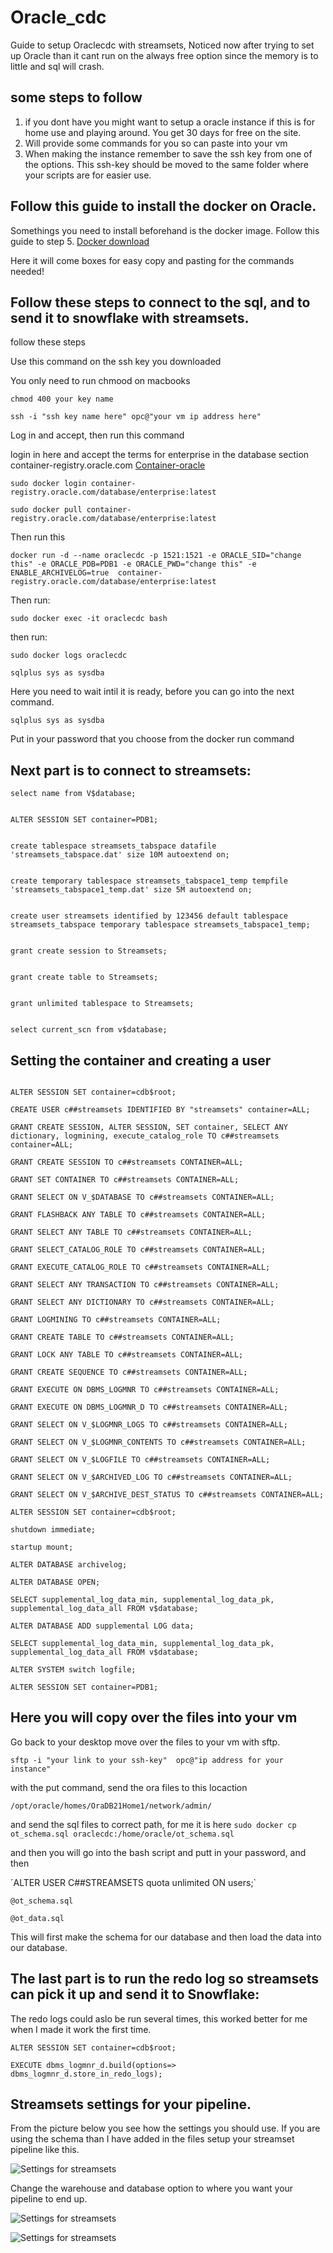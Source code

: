 # Oracle_cdc
Guide to setup Oraclecdc with streamsets,
Noticed now after trying to set up Oracle than it cant run on the always free option since the memory is to little and sql will crash. 

## some steps to follow
1. if you dont have you might want to setup a oracle instance if this is for home use and playing around. You get 30 days for free on the site. 
2. Will provide some commands for you so can paste into your vm
3. When making the instance remember to save the ssh key from one of the options. This ssh-key should be moved to the same folder where your scripts are for easier use.

## Follow this guide to install the docker on Oracle. 

Somethings you need to install beforehand is the docker image. Follow this guide to step 5. 
[Docker download](https://geekscircuit.com/how-to-install-docker-on-oracle-linux-8-7/)

Here it will come boxes for easy copy and pasting for the commands needed!

## Follow these steps to connect to the sql, and to send it to snowflake with streamsets.
follow these steps 

Use this command on the ssh key you downloaded

You only need to run chmood on macbooks 

`chmod 400 your key name`

`ssh -i "ssh key name here" opc@"your vm ip address here"`

Log in and accept, then run this command

login in here and accept the terms for enterprise in the database section container-registry.oracle.com
[Container-oracle](https://container-registry.oracle.com)

`sudo docker login container-registry.oracle.com/database/enterprise:latest`

`sudo docker pull container-registry.oracle.com/database/enterprise:latest`

Then run this

`docker run -d --name oraclecdc -p 1521:1521 -e ORACLE_SID="change this" -e ORACLE_PDB=PDB1 -e ORACLE_PWD="change this" -e ENABLE_ARCHIVELOG=true  container-registry.oracle.com/database/enterprise:latest`

Then run: 

`sudo docker exec -it oraclecdc bash`

then run:

`sudo docker logs oraclecdc`

`sqlplus sys as sysdba`

Here you need to wait intil it is ready, before you can go into the next command. 

`sqlplus sys as sysdba`

Put in your password that you choose from the docker run command

## Next part is to connect to streamsets:

```
select name from V$database;


ALTER SESSION SET container=PDB1;


create tablespace streamsets_tabspace datafile 'streamsets_tabspace.dat' size 10M autoextend on;


create temporary tablespace streamsets_tabspace1_temp tempfile 'streamsets_tabspace1_temp.dat' size 5M autoextend on;


create user streamsets identified by 123456 default tablespace streamsets_tabspace temporary tablespace streamsets_tabspace1_temp;


grant create session to Streamsets;


grant create table to Streamsets;


grant unlimited tablespace to Streamsets;


select current_scn from v$database;
```


## Setting the container and creating a user

```

ALTER SESSION SET container=cdb$root;

CREATE USER c##streamsets IDENTIFIED BY "streamsets" container=ALL;

GRANT CREATE SESSION, ALTER SESSION, SET container, SELECT ANY dictionary, logmining, execute_catalog_role TO c##streamsets container=ALL;

GRANT CREATE SESSION TO c##streamsets CONTAINER=ALL;

GRANT SET CONTAINER TO c##streamsets CONTAINER=ALL;

GRANT SELECT ON V_$DATABASE TO c##streamsets CONTAINER=ALL;

GRANT FLASHBACK ANY TABLE TO c##streamsets CONTAINER=ALL;

GRANT SELECT ANY TABLE TO c##streamsets CONTAINER=ALL;

GRANT SELECT_CATALOG_ROLE TO c##streamsets CONTAINER=ALL;

GRANT EXECUTE_CATALOG_ROLE TO c##streamsets CONTAINER=ALL;

GRANT SELECT ANY TRANSACTION TO c##streamsets CONTAINER=ALL;

GRANT SELECT ANY DICTIONARY TO c##streamsets CONTAINER=ALL;

GRANT LOGMINING TO c##streamsets CONTAINER=ALL;

GRANT CREATE TABLE TO c##streamsets CONTAINER=ALL;

GRANT LOCK ANY TABLE TO c##streamsets CONTAINER=ALL;

GRANT CREATE SEQUENCE TO c##streamsets CONTAINER=ALL;

GRANT EXECUTE ON DBMS_LOGMNR TO c##streamsets CONTAINER=ALL;

GRANT EXECUTE ON DBMS_LOGMNR_D TO c##streamsets CONTAINER=ALL;

GRANT SELECT ON V_$LOGMNR_LOGS TO c##streamsets CONTAINER=ALL;

GRANT SELECT ON V_$LOGMNR_CONTENTS TO c##streamsets CONTAINER=ALL;

GRANT SELECT ON V_$LOGFILE TO c##streamsets CONTAINER=ALL;

GRANT SELECT ON V_$ARCHIVED_LOG TO c##streamsets CONTAINER=ALL;

GRANT SELECT ON V_$ARCHIVE_DEST_STATUS TO c##streamsets CONTAINER=ALL;

ALTER SESSION SET container=cdb$root;

shutdown immediate;

startup mount;

ALTER DATABASE archivelog;

ALTER DATABASE OPEN;

SELECT supplemental_log_data_min, supplemental_log_data_pk, supplemental_log_data_all FROM v$database;

ALTER DATABASE ADD supplemental LOG data;

SELECT supplemental_log_data_min, supplemental_log_data_pk, supplemental_log_data_all FROM v$database;

ALTER SYSTEM switch logfile;

ALTER SESSION SET container=PDB1;
```


## Here you will copy over the files into your vm 


Go back to your desktop move over the files to your vm with sftp.

`sftp -i "your link to your ssh-key"  opc@"ip address for your instance"`

with the put command, send the ora files to this locaction 

`/opt/oracle/homes/OraDB21Home1/network/admin/`

and send the sql files to correct path, for me it is here 
`sudo docker cp ot_schema.sql oraclecdc:/home/oracle/ot_schema.sql`

and then you will go into the bash script and putt in your password, and then 

´ALTER USER C##STREAMSETS quota unlimited ON users;`

`@ot_schema.sql` 

`@ot_data.sql`


This will first make the schema for our database and then load the data into our database. 

## The last part is to run the redo log so streamsets can pick it up and send it to Snowflake: 

The redo logs could aslo be run several times, this worked better for me when I made it work the first time. 

`ALTER SESSION SET container=cdb$root;` 

`EXECUTE dbms_logmnr_d.build(options=> dbms_logmnr_d.store_in_redo_logs);`


## Streamsets settings for your pipeline. 

From the picture below you see how the settings you should use. If you are using the schema than I have added in the files setup your streamset pipeline like this.


![Settings for streamsets](https://github.com/fredlau95/Oracle_cdc/blob/main/Pictures_Streamsets/Picture1.png)

Change the warehouse and database option to where you want your pipeline to end up. 

![Settings for streamsets](https://github.com/fredlau95/Oracle_cdc/blob/main/Pictures_Streamsets/Picture2.png)

![Settings for streamsets](https://github.com/fredlau95/Oracle_cdc/blob/main/Pictures_Streamsets/Picture3.png)

